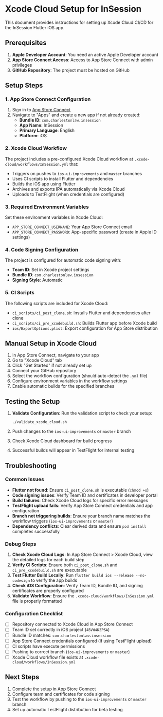# Xcode Cloud Setup for InSession

This document provides instructions for setting up Xcode Cloud CI/CD for the InSession Flutter iOS app.

## Prerequisites

1. **Apple Developer Account**: You need an active Apple Developer account
2. **App Store Connect Access**: Access to App Store Connect with admin privileges
3. **GitHub Repository**: The project must be hosted on GitHub

## Setup Steps

### 1. App Store Connect Configuration

1. Sign in to [App Store Connect](https://appstoreconnect.apple.com)
2. Navigate to "Apps" and create a new app if not already created:
   - **Bundle ID**: `com.charlestonlaw.insession`
   - **App Name**: InSession
   - **Primary Language**: English
   - **Platform**: iOS

### 2. Xcode Cloud Workflow

The project includes a pre-configured Xcode Cloud workflow at `.xcode-cloud/workflows/InSession.yml` that:

- Triggers on pushes to `ios-ui-improvements` and `master` branches
- Uses CI scripts to install Flutter and dependencies  
- Builds the iOS app using Flutter
- Archives and exports IPA automatically via Xcode Cloud
- Uploads to TestFlight (when credentials are configured)

### 3. Required Environment Variables

Set these environment variables in Xcode Cloud:

- `APP_STORE_CONNECT_USERNAME`: Your App Store Connect email
- `APP_STORE_CONNECT_PASSWORD`: App-specific password (create in Apple ID settings)

### 4. Code Signing Configuration

The project is configured for automatic code signing with:
- **Team ID**: Set in Xcode project settings
- **Bundle ID**: `com.charlestonlaw.insession`
- **Signing Style**: Automatic

### 5. CI Scripts

The following scripts are included for Xcode Cloud:

- `ci_scripts/ci_post_clone.sh`: Installs Flutter and dependencies after clone
- `ci_scripts/ci_pre_xcodebuild.sh`: Builds Flutter app before Xcode build
- `ios/ExportOptions.plist`: Export configuration for App Store distribution

## Manual Setup in Xcode Cloud

1. In App Store Connect, navigate to your app
2. Go to "Xcode Cloud" tab
3. Click "Get Started" if not already set up
4. Connect your GitHub repository
5. Select the workflow configuration (should auto-detect the `.yml` file)
6. Configure environment variables in the workflow settings
7. Enable automatic builds for the specified branches

## Testing the Setup

1. **Validate Configuration**: Run the validation script to check your setup:
   ```bash
   ./validate_xcode_cloud.sh
   ```

2. Push changes to the `ios-ui-improvements` or `master` branch
3. Check Xcode Cloud dashboard for build progress
4. Successful builds will appear in TestFlight for internal testing

## Troubleshooting

### Common Issues

- **Flutter not found**: Ensure `ci_post_clone.sh` is executable (`chmod +x`)
- **Code signing issues**: Verify Team ID and certificates in developer portal
- **Build failures**: Check Xcode Cloud logs for specific error messages
- **TestFlight upload fails**: Verify App Store Connect credentials and app configuration
- **Branch not triggering builds**: Ensure your branch name matches the workflow triggers (`ios-ui-improvements` or `master`)
- **Dependency conflicts**: Clear derived data and ensure `pod install` completes successfully

### Debug Steps

1. **Check Xcode Cloud Logs**: In App Store Connect > Xcode Cloud, view the detailed logs for each build step
2. **Verify CI Scripts**: Ensure both `ci_post_clone.sh` and `ci_pre_xcodebuild.sh` are executable
3. **Test Flutter Build Locally**: Run `flutter build ios --release --no-codesign` to verify the app builds
4. **Check iOS Configuration**: Verify Team ID, Bundle ID, and signing certificates are properly configured
5. **Validate Workflow**: Ensure the `.xcode-cloud/workflows/InSession.yml` file is properly formatted

### Configuration Checklist

- [ ] Repository connected to Xcode Cloud in App Store Connect
- [ ] Team ID set correctly in iOS project (`4BVW4KZPSA`)
- [ ] Bundle ID matches: `com.charlestonlaw.insession`
- [ ] App Store Connect credentials configured (if using TestFlight upload)
- [ ] CI scripts have execute permissions
- [ ] Pushing to correct branch (`ios-ui-improvements` or `master`)
- [ ] Xcode Cloud workflow file exists at `.xcode-cloud/workflows/InSession.yml`

## Next Steps

1. Complete the setup in App Store Connect
2. Configure team and certificates for code signing
3. Test the workflow by pushing to the `ios-ui-improvements` or `master` branch
4. Set up automatic TestFlight distribution for beta testing
